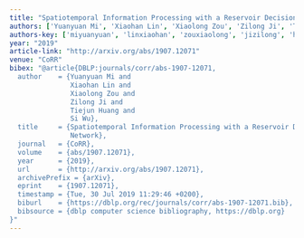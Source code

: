 ```yaml
---
title: "Spatiotemporal Information Processing with a Reservoir Decision-making Network"
authors: ['Yuanyuan Mi', 'Xiaohan Lin', 'Xiaolong Zou', 'Zilong Ji', 'Tiejun Huang', 'Si Wu']
authors-key: ['miyuanyuan', 'linxiaohan', 'zouxiaolong', 'jizilong', 'huangtiejun', 'wusi']
year: "2019"
article-link: "http://arxiv.org/abs/1907.12071"
venue: "CoRR"
bibex: "@article{DBLP:journals/corr/abs-1907-12071,
  author    = {Yuanyuan Mi and
               Xiaohan Lin and
               Xiaolong Zou and
               Zilong Ji and
               Tiejun Huang and
               Si Wu},
  title     = {Spatiotemporal Information Processing with a Reservoir Decision-making
               Network},
  journal   = {CoRR},
  volume    = {abs/1907.12071},
  year      = {2019},
  url       = {http://arxiv.org/abs/1907.12071},
  archivePrefix = {arXiv},
  eprint    = {1907.12071},
  timestamp = {Tue, 30 Jul 2019 11:29:46 +0200},
  biburl    = {https://dblp.org/rec/journals/corr/abs-1907-12071.bib},
  bibsource = {dblp computer science bibliography, https://dblp.org}
}"
---
```

